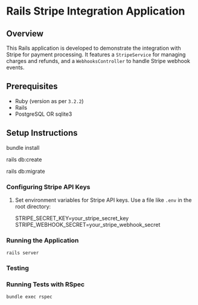 # Rails Stripe Integration Application

## Overview
This Rails application is developed to demonstrate the integration with Stripe for payment processing. It features a `StripeService` for managing charges and refunds, and a `WebhooksController` to handle Stripe webhook events.

## Prerequisites
- Ruby (version as per `3.2.2`)
- Rails
- PostgreSQL OR sqlite3

## Setup Instructions

bundle install

rails db:create

rails db:migrate


### Configuring Stripe API Keys
1. Set environment variables for Stripe API keys. Use a file like `.env` in the root directory:


    STRIPE_SECRET_KEY=your_stripe_secret_key
    STRIPE_WEBHOOK_SECRET=your_stripe_webhook_secret

### Running the Application


    rails server

### Testing
### Running Tests with RSpec

    bundle exec rspec

